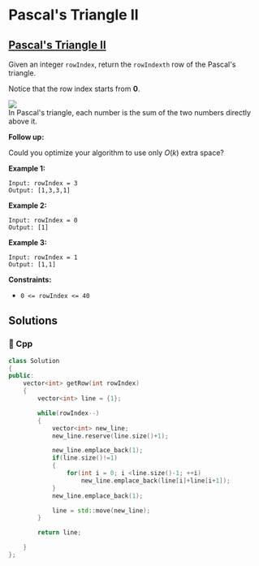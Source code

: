# Pascal's Triangle II

## [Pascal's Triangle II](https://leetcode.com/problems/pascals-triangle-ii)

Given an integer `rowIndex`, return the `rowIndexth` row of the Pascal's triangle.

Notice that the row index starts from **0**.

![](https://upload.wikimedia.org/wikipedia/commons/0/0d/PascalTriangleAnimated2.gif)  
 In Pascal's triangle, each number is the sum of the two numbers directly above it.

**Follow up:**

Could you optimize your algorithm to use only _O_\(_k_\) extra space?

**Example 1:**

```text
Input: rowIndex = 3
Output: [1,3,3,1]
```

**Example 2:**

```text
Input: rowIndex = 0
Output: [1]
```

**Example 3:**

```text
Input: rowIndex = 1
Output: [1,1]
```

**Constraints:**

* `0 <= rowIndex <= 40`

## Solutions

### 🧠 Cpp

```cpp
class Solution
{
public:
    vector<int> getRow(int rowIndex)
    {
        vector<int> line = {1};

        while(rowIndex--)
        {
            vector<int> new_line;
            new_line.reserve(line.size()+1);

            new_line.emplace_back(1);
            if(line.size()!=1)
            {
                for(int i = 0; i <line.size()-1; ++i)
                    new_line.emplace_back(line[i]+line[i+1]);
            }
            new_line.emplace_back(1);

            line = std::move(new_line);
        }

        return line;

    }
};
```

